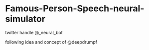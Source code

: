 # Famous-Person-Speech-neural-simulator

twitter handle @_neural_bot






 following idea and concept of  @deepdrumpf
